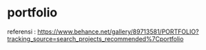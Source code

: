 # portfolio

referensi :
https://www.behance.net/gallery/89713581/PORTFOLIO?tracking_source=search_projects_recommended%7Cportfolio
